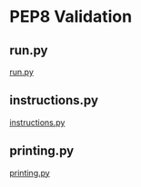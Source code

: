 # PEP8 Validation

## run.py

[run.py](validation/run_validation.png)

## instructions.py

[instructions.py](validation/instructions_validation.png)

## printing.py

[printing.py](validation/printing_validation.png)
